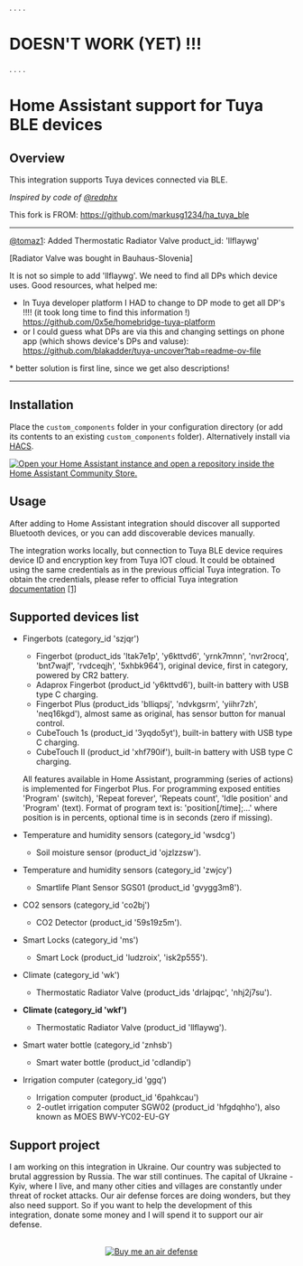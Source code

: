 
.
.
.
.
#  **DOESN'T WORK (YET) !!!**
.
.
.
.

# Home Assistant support for Tuya BLE devices

## Overview

This integration supports Tuya devices connected via BLE.

_Inspired by code of [@redphx](https://github.com/redphx/poc-tuya-ble-fingerbot)_

This fork is FROM: https://github.com/markusg1234/ha_tuya_ble

__________________________________________
[@tomaz1](https://github.com/tomaz1/ha_tuya_ble):
Added Thermostatic Radiator Valve product_id: 'llflaywg'

[Radiator Valve was bought in Bauhaus-Slovenia]
  
It is not so simple to add 'llflaywg'. We need to find all DPs which device uses. Good resources, what helped me:
  
* In Tuya developer platform I HAD to change to DP mode to get all DP's !!!! (it took long time to find this information !)
       https://github.com/0x5e/homebridge-tuya-platform
* or I could guess what DPs are via this and changing settings on phone app (which shows device's DPs and valuse): 
        https://github.com/blakadder/tuya-uncover?tab=readme-ov-file
        
 \* better solution is first line, since we get also descriptions!
__________________________________________

## Installation

Place the `custom_components` folder in your configuration directory (or add its contents to an existing `custom_components` folder). Alternatively install via [HACS](https://hacs.xyz/).

[![Open your Home Assistant instance and open a repository inside the Home Assistant Community Store.](https://my.home-assistant.io/badges/hacs_repository.svg)](https://my.home-assistant.io/redirect/hacs_repository/?owner=tomaz1&repository=ha_tuya_ble&category=integration)

## Usage

After adding to Home Assistant integration should discover all supported Bluetooth devices, or you can add discoverable devices manually.

The integration works locally, but connection to Tuya BLE device requires device ID and encryption key from Tuya IOT cloud. It could be obtained using the same credentials as in the previous official Tuya integration. To obtain the credentials, please refer to official Tuya integration [documentation](https://web.archive.org/web/20231228044831/https://www.home-assistant.io/integrations/tuya/) [[1]](https://github.com/home-assistant/home-assistant.io/blob/a4e6d4819f1db584cc66ba2082508d3978f83f7e/source/_integrations/tuya.markdown)

## Supported devices list

* Fingerbots (category_id 'szjqr')
  + Fingerbot (product_ids 'ltak7e1p', 'y6kttvd6', 'yrnk7mnn', 'nvr2rocq', 'bnt7wajf', 'rvdceqjh', '5xhbk964'), original device, first in category, powered by CR2 battery.
  + Adaprox Fingerbot (product_id 'y6kttvd6'), built-in battery with USB type C charging.
  + Fingerbot Plus (product_ids 'blliqpsj', 'ndvkgsrm', 'yiihr7zh', 'neq16kgd'), almost same as original, has sensor button for manual control.
  + CubeTouch 1s (product_id '3yqdo5yt'), built-in battery with USB type C charging.
  + CubeTouch II (product_id 'xhf790if'), built-in battery with USB type C charging.

  All features available in Home Assistant, programming (series of actions) is implemented for Fingerbot Plus.
  For programming exposed entities 'Program' (switch), 'Repeat forever', 'Repeats count', 'Idle position' and 'Program' (text). Format of program text is: 'position\[/time\];...' where position is in percents, optional time is in seconds (zero if missing).

* Temperature and humidity sensors (category_id 'wsdcg')
  + Soil moisture sensor (product_id 'ojzlzzsw').

* Temperature and humidity sensors (category_id 'zwjcy')
  + Smartlife Plant Sensor SGS01 (product_id 'gvygg3m8').

* CO2 sensors (category_id 'co2bj')
  + CO2 Detector (product_id '59s19z5m').

* Smart Locks (category_id 'ms')
  + Smart Lock (product_id 'ludzroix', 'isk2p555').

* Climate (category_id 'wk')
  + Thermostatic Radiator Valve (product_ids 'drlajpqc', 'nhj2j7su').

* **Climate (category_id 'wkf')**
  + Thermostatic Radiator Valve (product_id 'llflaywg').

* Smart water bottle (category_id 'znhsb')
  + Smart water bottle (product_id 'cdlandip')

* Irrigation computer (category_id 'ggq')
  + Irrigation computer (product_id '6pahkcau')
  + 2-outlet irrigation computer SGW02 (product_id 'hfgdqhho'), also known as MOES BWV-YC02-EU-GY

## Support project

I am working on this integration in Ukraine. Our country was subjected to brutal aggression by Russia. The war still continues. The capital of Ukraine - Kyiv, where I live, and many other cities and villages are constantly under threat of rocket attacks. Our air defense forces are doing wonders, but they also need support. So if you want to help the development of this integration, donate some money and I will spend it to support our air defense.
<br><br>
<p align="center">
  <a href="https://www.buymeacoffee.com/3PaK6lXr4l"><img src="https://www.buymeacoffee.com/assets/img/custom_images/orange_img.png" alt="Buy me an air defense"></a>
</p>

